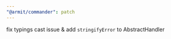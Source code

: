 ```yaml
---
"@armit/commander": patch
---
```


fix typings cast issue & add `stringifyError` to AbstractHandler

